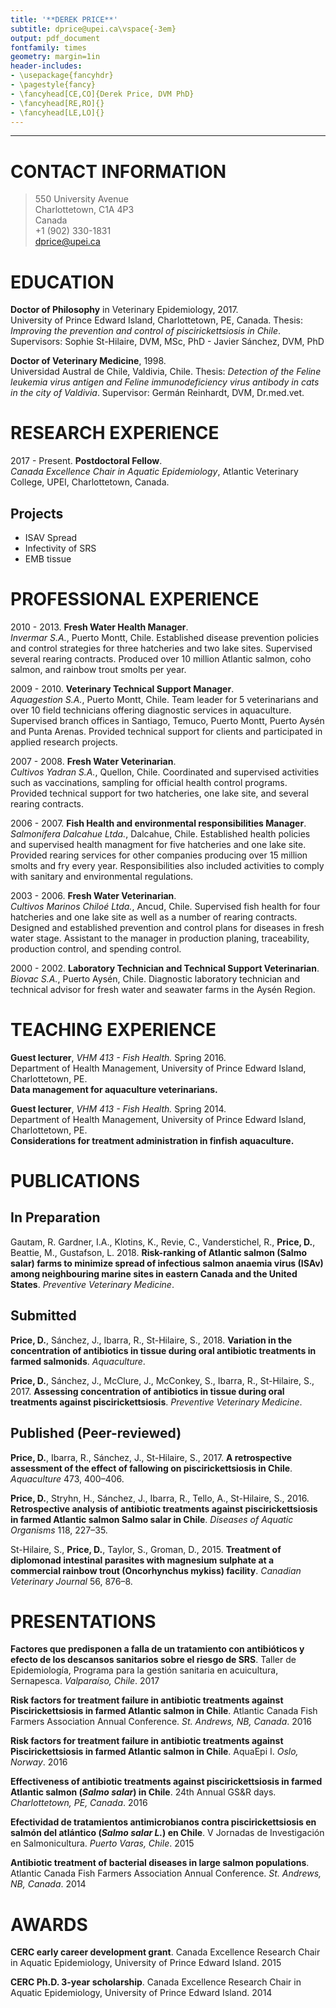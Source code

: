 ```yaml
---
title: '**DEREK PRICE**'
subtitle: dprice@upei.ca\vspace{-3em}
output: pdf_document
fontfamily: times
geometry: margin=1in
header-includes:
- \usepackage{fancyhdr}
- \pagestyle{fancy}
- \fancyhead[CE,CO]{Derek Price, DVM PhD}
- \fancyhead[RE,RO]{}
- \fancyhead[LE,LO]{}
---
```


---
# CONTACT INFORMATION

>550 University Avenue  
Charlottetown, C1A 4P3  
Canada  
+1 (902) 330-1831  
dprice@upei.ca

# EDUCATION

**Doctor of Philosophy** in Veterinary Epidemiology, 2017.   
University of Prince Edward Island, Charlottetown, PE, Canada. Thesis: *Improving the prevention and control of piscirickettsiosis in Chile*. Supervisors: Sophie St-Hilaire, DVM, MSc, PhD - Javier Sánchez, DVM, PhD

**Doctor of Veterinary Medicine**, 1998.  
Universidad Austral de Chile, Valdivia, Chile.    Thesis: *Detection of the Feline leukemia virus antigen and Feline immunodeficiency virus antibody in cats in the city of Valdivia*. Supervisor: Germán Reinhardt, DVM, Dr.med.vet.

# RESEARCH EXPERIENCE

2017 - Present. **Postdoctoral Fellow**.  
*Canada Excellence Chair in Aquatic Epidemiology*, Atlantic Veterinary College, UPEI, Charlottetown, Canada. 

## Projects

- ISAV Spread
- Infectivity of SRS
- EMB tissue 

# PROFESSIONAL EXPERIENCE

2010 - 2013. **Fresh Water Health Manager**.  
*Invermar S.A.*, Puerto Montt, Chile. Established disease prevention policies and 
control strategies for three hatcheries and two lake sites. Supervised several 
rearing contracts. Produced over 10 million Atlantic salmon, coho salmon, and rainbow 
trout smolts per year. 

2009 - 2010. **Veterinary Technical Support Manager**.  
*Aquagestion S.A.*, Puerto Montt, Chile. Team leader for 5 veterinarians and over 
10 field technicians offering diagnostic services in aquaculture. Supervised branch 
offices in Santiago, Temuco, Puerto Montt, Puerto Aysén and Punta Arenas. Provided 
technical support for clients and participated in applied research projects.

2007 - 2008. **Fresh Water Veterinarian**.  
*Cultivos Yadran S.A.*, Quellon, Chile. Coordinated and supervised activities such 
as vaccinations, sampling for official health control programs. Provided technical 
support for two hatcheries, one lake site, and several rearing contracts.

2006 - 2007. **Fish Health and environmental responsibilities Manager**.  
*Salmonífera Dalcahue Ltda.*, Dalcahue, Chile. Established health policies and 
supervised health managment for five hatcheries and one lake site. Provided rearing 
services for other companies producing over 15 million smolts and fry every year.
Responsibilities also included activities to comply with sanitary and environmental 
regulations.

2003 - 2006. **Fresh Water Veterinarian**.  
*Cultivos Marinos Chiloé Ltda.*, Ancud, Chile. Supervised fish health for four 
hatcheries and one lake site as well as a number of rearing contracts. Designed and 
established prevention and control plans for diseases in fresh water stage. 
Assistant to the manager in production planing, traceability, production control, 
and spending control.

2000 - 2002. **Laboratory Technician and Technical Support Veterinarian**.  
*Biovac S.A.*, Puerto Aysén, Chile. Diagnostic laboratory technician and technical
advisor for fresh water and seawater farms in the Aysén Region.

# TEACHING EXPERIENCE

**Guest lecturer**, *VHM 413 - Fish Health.* Spring 2016.  
Department of Health Management, University of Prince Edward Island,
Charlottetown, PE.  
**Data management for aquaculture veterinarians.**

**Guest lecturer**, *VHM 413 - Fish Health.* Spring 2014.  
Department of Health Management, University of Prince Edward Island,
Charlottetown, PE.  
**Considerations for treatment administration in finfish aquaculture.**

# PUBLICATIONS

## In Preparation

Gautam, R. Gardner, I.A., Klotins, K., Revie, C., Vanderstichel, R., **Price, D.**, Beattie, M., 
Gustafson, L. 2018. **Risk-ranking of Atlantic salmon (Salmo salar) farms to minimize spread of infectious salmon anaemia virus (ISAv) among neighbouring marine sites in eastern Canada and the United States**. *Preventive Veterinary Medicine*.

## Submitted
 
**Price, D.**, Sánchez, J., Ibarra, R., St-Hilaire, S., 2018. **Variation in the concentration of antibiotics in tissue during oral antibiotic treatments in farmed salmonids**. *Aquaculture*.

**Price, D.**, Sánchez, J., McClure, J., McConkey, S., Ibarra, R., St-Hilaire, S., 2017. **Assessing concentration of antibiotics in tissue during oral treatments against piscirickettsiosis**. *Preventive Veterinary Medicine*.

## Published (Peer-reviewed)

**Price, D.**, Ibarra, R., Sánchez, J., St-Hilaire, S., 2017.
**A retrospective assessment of the effect of fallowing on piscirickettsiosis in Chile**.
*Aquaculture* 473, 400–406.

**Price, D.**, Stryhn, H., Sánchez, J., Ibarra, R., Tello, A., St-Hilaire, S., 2016.
**Retrospective analysis of antibiotic treatments against piscirickettsiosis in farmed Atlantic salmon Salmo salar in Chile**.
*Diseases of Aquatic Organisms* 118, 227–35.

St-Hilaire, S., **Price, D.**, Taylor, S., Groman, D., 2015.
**Treatment of diplomonad intestinal parasites with magnesium sulphate at a commercial rainbow trout (Oncorhynchus mykiss) facility**.
*Canadian Veterinary Journal* 56, 876–8.

# PRESENTATIONS

**Factores que predisponen a falla de un tratamiento con antibióticos y efecto de los descansos sanitarios sobre el riesgo de SRS**.  Taller de Epidemiología, Programa para la gestión sanitaria en acuicultura, Sernapesca. *Valparaíso,
Chile*. 2017

**Risk factors for treatment failure in antibiotic treatments against
Piscirickettsiosis in farmed Atlantic salmon in Chile**. Atlantic
Canada Fish Farmers Association Annual Conference.
*St. Andrews, NB, Canada*. 2016

**Risk factors for treatment failure in antibiotic treatments against
Piscirickettsiosis in farmed Atlantic salmon in Chile**. AquaEpi I. *Oslo, Norway*.
2016

**Effectiveness of antibiotic treatments against piscirickettsiosis in farmed
Atlantic salmon (*Salmo salar*) in Chile**. 24th Annual GS&R days. *Charlottetown,
PE, Canada*. 2016

**Efectividad de tratamientos antimicrobianos contra piscirickettsiosis en salmón
del atlántico (*Salmo salar L.*) en Chile**. V Jornadas de Investigación en
Salmonicultura. *Puerto Varas, Chile*. 2015

**Antibiotic treatment of bacterial diseases in large salmon populations**. Atlantic
Canada Fish Farmers Association Annual Conference. *St. Andrews, NB, Canada*. 2014

# AWARDS

**CERC early career development grant**. Canada Excellence Research Chair in
Aquatic Epidemiology, University of Prince Edward Island. 2015

**CERC Ph.D. 3-year scholarship**. Canada Excellence Research Chair in
Aquatic Epidemiology, University of Prince Edward Island. 2014
